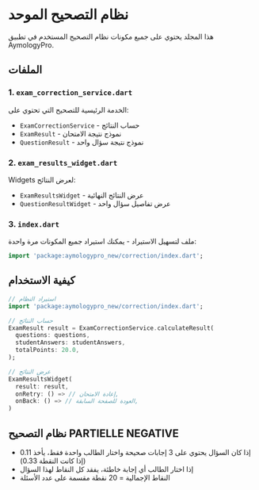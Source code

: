 # نظام التصحيح الموحد

هذا المجلد يحتوي على جميع مكونات نظام التصحيح المستخدم في تطبيق AymologyPro.

## الملفات

### 1. `exam_correction_service.dart`
الخدمة الرئيسية للتصحيح التي تحتوي على:
- `ExamCorrectionService` - حساب النتائج
- `ExamResult` - نموذج نتيجة الامتحان
- `QuestionResult` - نموذج نتيجة سؤال واحد

### 2. `exam_results_widget.dart`
Widgets لعرض النتائج:
- `ExamResultsWidget` - عرض النتائج النهائية
- `QuestionResultWidget` - عرض تفاصيل سؤال واحد

### 3. `index.dart`
ملف لتسهيل الاستيراد - يمكنك استيراد جميع المكونات مرة واحدة:
```dart
import 'package:aymologypro_new/correction/index.dart';
```

## كيفية الاستخدام

```dart
// استيراد النظام
import 'package:aymologypro_new/correction/index.dart';

// حساب النتائج
ExamResult result = ExamCorrectionService.calculateResult(
  questions: questions,
  studentAnswers: studentAnswers,
  totalPoints: 20.0,
);

// عرض النتائج
ExamResultsWidget(
  result: result,
  onRetry: () => // إعادة الامتحان,
  onBack: () => // العودة للصفحة السابقة,
)
```

## نظام التصحيح PARTIELLE NEGATIVE

- إذا كان السؤال يحتوي على 3 إجابات صحيحة واختار الطالب واحدة فقط، يأخذ 0.11 (إذا كانت النقطة 0.33)
- إذا اختار الطالب أي إجابة خاطئة، يفقد كل النقاط لهذا السؤال
- النقاط الإجمالية = 20 نقطة مقسمة على عدد الأسئلة 